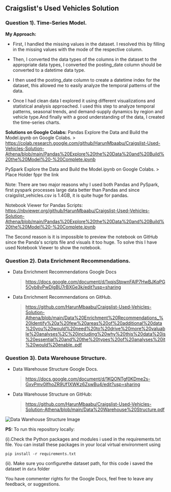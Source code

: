 ## **Craigslist's Used Vehicles Solution** 

### Question 1). Time-Series Model. 

**My Approach:**

- First, I handled the missing values in the dataset. I resolved this by filling in the missing values with the mode of the respective column.

- Then, I converted the data types of the columns in the dataset to the appropriate data types, I converted the posting_date column should be converted to a datetime data type.

- I then used the posting_date column to create a datetime index for the dataset, this allowed me to easily analyze the temporal patterns of the data.

- Once I had clean data I explored it using different visualizations and statistical analysis approached. I used this step to analyze temporal patterns, seasonal trends, and demand-supply dynamics by region and vehicle type.And finally with a good understanding of the data, I created the time-series charts. 

**Solutions on Google Colabs:**
Pandas Explore the Data and Build the Model.ipynb on Google Colabs. 
	> https://colab.research.google.com/github/HarunMbaabu/Craigslist-Used-Vehicles-Solution-Athena/blob/main/Pandas%20Explore%20the%20Data%20and%20Build%20the%20Model%20-%20Complete.ipynb

PySpark Explore the Data and Build the Model.ipynb on Google Colabs.
	> Place Holder fppr the link

Note: There are two major reasons why I used both Pandas and PySpark, first pyspark processes large data better than Pandas and since craigslist_vehicles.csv is 1.4GB, it is quite huge for pandas.

Notebook Viewer for Pandas Scripts: https://nbviewer.org/github/HarunMbaabu/Craigslist-Used-Vehicles-Solution-Athena/blob/main/Pandas%20Explore%20the%20Data%20and%20Build%20the%20Model%20-%20Complete.ipynb 


The Second reason is it is impossible to preview the notebook on GitHub since the Panda's scripts file and visuals it too huge. To solve this I have used Notebook Viewer to show the notebook. 

### Question 2). Data Enrichment Recommendations.
- Data Enrichment Recommendations Google Docs
 	> https://docs.google.com/document/d/1xqjsStpwnFAlP7HwBJKqPG5Oyb8vPwDlgBU7rBXGe3k/edit?usp=sharing 

- Data Enrichment Recommendations on GitHub.
	> https://github.com/HarunMbaabu/Craigslist-Used-Vehicles-Solution-Athena/blob/main/Data%20Enrichment%20Recommendations_%20Identify%20a%20few%20areas%20of%20additional%20data%20you%20would%20need%20to%20drive%20more%20valuable%20analyses%2C%20including%20why%20this%20data%20is%20essential%20and%20the%20types%20of%20analyses%20it%20would%20enable..pdf

### Question 3). Data Warehouse Structure.
- Data Warehouse Structure Google Docs.
 	> https://docs.google.com/document/d/1KQONTgf0KDme2s-GxvPmv0IfhoZR9Uf1XWKz6ZswBu4/edit?usp=sharing 

- Data Warehouse Structure on GitHub: 
	> https://github.com/HarunMbaabu/Craigslist-Used-Vehicles-Solution-Athena/blob/main/Data%20Warehouse%20Structure.pdf 


![Data Warehouse Structure Image](https://github.com/HarunMbaabu/Craigslist-Used-Vehicles-Solution-Athena/blob/main/Image/Screenshot%20from%202023-08-05%2021-08-18.png)

**PS:** 
To run this repository locally: 

(i).Check the Python packages and modules i used in the requirements.txt file. You can install these packages in your local virtual environment using 

```code 
pip install -r requirements.txt
```  

(ii). Make sure you configurethe dataset path, for this code i saved the dataset in ```data``` folder

You have commenter rights for the Google Docs, feel free to leave any feedback, or suggestions.  

